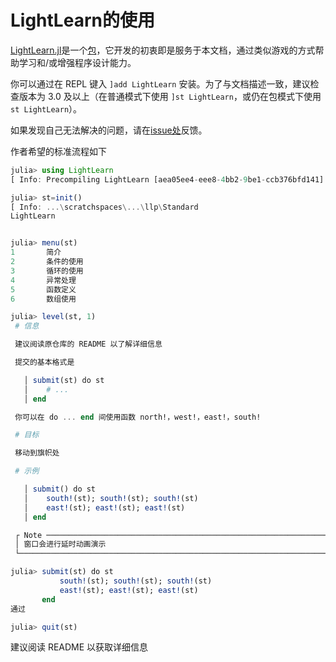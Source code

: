 # LightLearn的使用
[LightLearn.jl](https://github.com/Rratic/LightLearn.jl)是一个[包](../blog/packages/introduction.md)，它开发的初衷即是服务于本文档，通过类似游戏的方式帮助学习和/或增强程序设计能力。

你可以通过在 REPL 键入 `]add LightLearn` 安装。为了与文档描述一致，建议检查版本为 3.0 及以上（在普通模式下使用 `]st LightLearn`，或仍在包模式下使用 `st LightLearn`）。

如果发现自己无法解决的问题，请在[issue处](https://github.com/Rratic/LightLearn.jl/issues)反馈。

作者希望的标准流程如下
```jl
julia> using LightLearn
[ Info: Precompiling LightLearn [aea05ee4-eee8-4bb2-9be1-ccb376bfd141]

julia> st=init()
[ Info: ...\scratchspaces\...\llp\Standard
LightLearn


julia> menu(st)
1       简介
2       条件的使用
3       循环的使用
4       异常处理
5       函数定义
6       数组使用

julia> level(st, 1)
 # 信息

 建议阅读原仓库的 README 以了解详细信息

 提交的基本格式是

   │ submit(st) do st
   │    # ...
   │ end

 你可以在 do ... end 间使用函数 north!，west!，east!，south!

 # 目标

 移动到旗帜处

 # 示例

   │ submit() do st
   │    south!(st); south!(st); south!(st)
   │    east!(st); east!(st); east!(st)
   │ end

 ┌ Note ───────────────────────────────────────────────────────────────────────
 │ 窗口会进行延时动画演示
 └─────────────────────────────────────────────────────────────────────────────

julia> submit(st) do st
           south!(st); south!(st); south!(st)
           east!(st); east!(st); east!(st)
       end
通过

julia> quit(st)
```

建议阅读 README 以获取详细信息
